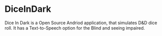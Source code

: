 DiceInDark
==========

Dice In Dark is a Open Source Andriod application, that simulates D&amp;D dice roll. It has a Text-to-Speech option for the Blind and seeing impaired.
